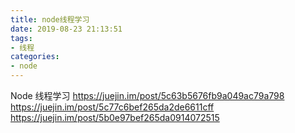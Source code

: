 ```yaml
---
title: node线程学习
date: 2019-08-23 21:13:51
tags: 
- 线程
categories: 
- node
---
```

Node 线程学习
https://juejin.im/post/5c63b5676fb9a049ac79a798
https://juejin.im/post/5c77c6bef265da2de6611cff
https://juejin.im/post/5b0e97bef265da0914072515